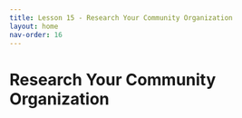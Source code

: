 ```yaml
---
title: Lesson 15 - Research Your Community Organization
layout: home
nav-order: 16
---
```


# Research Your Community Organization